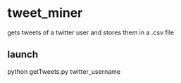 # tweet_miner
gets tweets of a twitter user and stores them in a .csv file

launch 
-----------------------------------------------------------------------------------------------------------------------------------
python getTweets.py twitter_username
